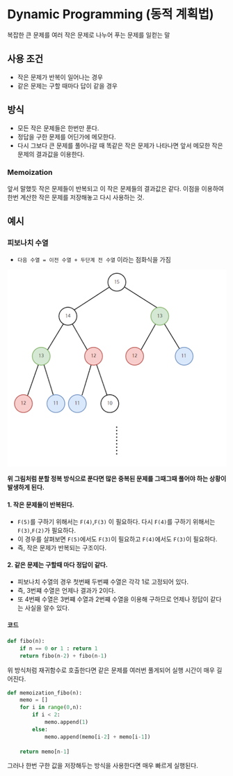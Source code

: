 # Dynamic Programming (동적 계획법)

복잡한 큰 문제를 여러 작은 문제로 나누어 푸는 문제를 일컫는 말

## 사용 조건

- 작은 문제가 반복이 일어나는 경우
- 같은 문제는 구할 때마다 답이 같을 경우

## 방식

- 모든 작은 문제들은 한번만 푼다.
- 정답을 구한 문제를 어딘가에 메모한다.
- 다시 그보다 큰 문제를 풀어나갈 때 똑같은 작은 문제가 나타나면 앞서 메모한 작은 문제의 결과값을 이용한다.

### Memoization

앞서 말했듯 작은 문제들이 반복되고 이 작은 문제들의 결과값은 같다.
이점을 이용하여 한번 계산한 작은 문제를 저장해놓고 다시 사용하는 것.

## 예시

### 피보나치 수열

- `다음 수열 = 이전 수열 + 두단계 전 수열` 이라는 점화식을 가짐

![fibo_indefficiency](../../images/fibo_indefficiency.png "fibo_indefficiency")

**위 그림처럼 분할 정복 방식으로 푼다면 많은 중복된 문제를 그때그때 풀어야 하는 상황이 발생하게 된다.**

#### 1. 작은 문제들이 반복된다.

- `F(5)`를 구하기 위해서는 `F(4)`,`F(3)` 이 필요하다. 다시 `F(4)`를 구하기 위해서는 `F(3)`,`F(2)`가 필요하다.
- 이 경우를 살펴보면 `F(5)`에서도 `F(3)`이 필요하고 `F(4)`에서도 `F(3)`이 필요하다.
- 즉, 작은 문제가 반복되는 구조이다.

#### 2. 같은 문제는 구할때 마다 정답이 같다.

- 피보나치 수열의 경우 첫번째 두번쨰 수열은 각각 1로 고정되어 있다.
- 즉, 3번쨰 수열은 언제나 결과가 2이다.
- 또 4번째 수열은 3번쨰 수열과 2번쨰 수열을 이용해 구하므로 언제나 정답이 같다는 사실을 알수 있다.

#### 코드

```python
def fibo(n):
    if n == 0 or 1 : return 1
    return fibo(n-2) + fibo(n-1)
```

위 방식처럼 재귀함수로 호출한다면 같은 문제를 여러번 풀게되어 실행 시간이 매우 길어진다.

```python
def memoization_fibo(n):
    memo = []
    for i in range(0,n):
        if i < 2:
            memo.append(1)
        else:
            memo.append(memo[i-2] + memo[i-1])

    return memo[n-1]

```

그러나 한번 구한 값을 저장해두는 방식을 사용한다면 매우 빠르게 실행된다.
